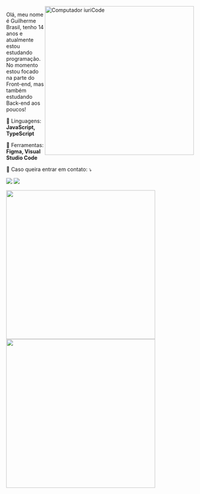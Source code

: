 <img src="https://raw.githubusercontent.com/MicaelliMedeiros/micaellimedeiros/master/image/computer-illustration.png" min-width="400px" max-width="400px" width="400px" align="right" alt="Computador iuriCode">

<p align="left"> 
  Olá, meu nome é Guilherme Brasil, tenho 14 anos e atualmente estou estudando programação.
  No momento estou focado na parte do Front-end, mas também estudando Back-end aos poucos!
</p>

<p align="left">
  🦄 Linguagens: <strong>JavaScript, TypeScript</strong>
</p>

<p align="left">
  💼 Ferramentas: <strong>Figma, Visual Studio Code</strong>
</p>

<p align="left">
  💌 Caso queira entrar em contato: ⤵️
</p>

<p align="left">
  <a href="mailto:resendebrasilgui@gmail.com" alt="Gmail">
  <img src="https://img.shields.io/badge/-Gmail-FF0000?style=flat-square&labelColor=FF0000&logo=gmail&logoColor=white&link=resendebrasilgui@gmail.com" /></a>

  <a href="https://www.instagram.com/__brasil09__/" alt="Instagram">
  <img src="https://img.shields.io/badge/-Instagram-DF0174?style=flat-square&labelColor=DF0174&logo=instagram&logoColor=white&link=https://www.instagram.com/__brasil09__/"/></a>
</p>  

<p align="left">
  <img src="https://github-readme-stats.vercel.app/api?username=gbrasil3g&theme=dracula" width="400">
  <img src="https://github-readme-stats.vercel.app/api/top-langs/?username=gbrasil3g&hide=html&layout=compact&theme=dracula" width="400">
</p>
